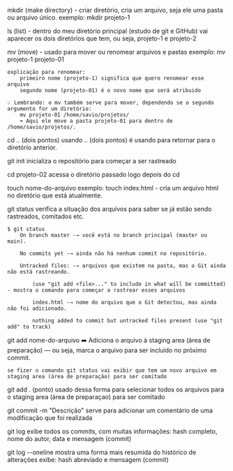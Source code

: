 mkdir (make directory) - criar diretório, cria um arquivo, seja ele uma pasta ou arquivo único.
    exemplo: mkdir projeto-1

ls (list) - dentro do meu diretório principal (estudo de git e GitHub) vai aparecer os dois diretórios que tem, ou seja, projeto-1 e projeto-2

mv (move) - usado para mover ou renomear arquivos e pastas
    exemplo: mv projeto-1 projeto-01

    explicação para renomear:
        primeiro nome (projeto-1) significa que quero renomear esse arquivo
        segundo nome (projeto-01) é o novo nome que será atribuido

    💡 Lembrando: o mv também serve para mover, dependendo se o segundo argumento for um diretório:        
        mv projeto-01 /home/savio/projetos/
        ➡️ Aqui ele move a pasta projeto-01 para dentro de /home/savio/projetos/.

cd .. (dois pontos)
    usando .. (dois pontos) é usando para retornar para o diretório anterior.

git init
    inicializa o repositório para começar a ser rastreado

cd projeto-02
    acessa o diretório passado logo depois do cd

touch nome-do-arquivo
    exemplo: touch index.html - cria um arquivo html no diretório que está atualmente.

git status
    verifica a situação dos arquivos para saber se já estão sendo rastreados, comitados etc.

    $ git status
        On branch master -→ você está no branch principal (master ou main).

        No commits yet -→ ainda não há nenhum commit no repositório.

        Untracked files: -→ arquivos que existem na pasta, mas o Git ainda não está rastreando.

            (use "git add <file>..." to include in what will be committed) - mostra o comando para começar a rastrear esses arquivos

            index.html -→ nome do arquivo que o Git detectou, mas ainda não foi adicionado.

            nothing added to commit but untracked files present (use "git add" to track)

git add nome-do-arquivo
    ➡️ Adiciona o arquivo à staging area (área de preparação) — ou seja, marca o arquivo para ser incluído no próximo commit.

    se fizer o comando git status vai exibir que tem um novo arquivo em staging area (área de preparação) para ser comitado

git add . (ponto)
    usado dessa forma para selecionar todos os arquivos para o staging area (área de preparaçao) para ser comitado

git commit -m "Descrição"
    serve para adicionar um comentário de uma modificação que foi realizada

git log
    exibe todos os commits, com muitas informações: hash completo, nome do autor, data e mensagem (commit)

git log --oneline
    mostra uma forma mais resumida do histórico de alterações
    exibe: hash abreviado e mensagem (commit)